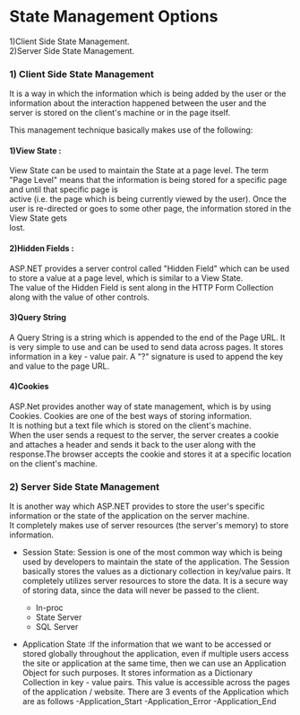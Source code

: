 # State Management Options
1)Client Side State Management.
<br>
2)Server Side State Management.

### 1) Client Side State Management
 It is a way in which the information which is being added by the user or the information about the interaction happened  between the user and the server is stored on the client's machine or in the page itself.
                
This management technique basically makes use of the following:
      
#### 1)View State :  <br>
View State can be used to maintain the State at a page level. The term "Page Level" means that the information is being stored for a specific page and until that specific page is<br> active (i.e. the page which is being currently viewed by the user). Once the user is re-directed or goes to some other page, the information stored in the View State gets<br> lost.
#### 2)Hidden Fields : <br>
ASP.NET provides a server control called "Hidden Field" which can be used to store a value at a page level, which is similar to a View State. <br> The value of the Hidden Field is sent along in the HTTP Form Collection along with the value of other controls.

####  3)Query String
A Query String is a string which is appended to the end of the Page URL. It is very simple to use and can be used to send data across pages. It stores information in a key - value pair. A "?" signature is used to append the key and value to the page URL.
<br>

####  4)Cookies

ASP.Net provides another way of state management, which is by using Cookies. Cookies are one of the best ways of storing information.<br> It is nothing but a text file which is stored on the client's machine.
 <br>
         When the user sends a request to the server, the server creates a cookie and attaches a header and sends it back to the user along with the response.The browser accepts the cookie and stores it at a specific location on the client's machine.
 

### 2) Server Side State Management

It is another way which ASP.NET provides to store the user's specific information or the state of the application on the server machine.<br> It completely makes use of server resources (the server's memory) to store information.
 
- Session State: Session is one of the most common way which is being used by developers to maintain the state of the application. The Session basically stores the values as a dictionary collection in key/value pairs. It completely utilizes server resources to store the data. It is a secure way of storing data, since the data will never be passed to the client.
   * In-proc
   * State Server
   * SQL Server
   
- Application State :If the information that we want to be accessed or stored globally throughout the application, even if multiple users access the site or application at the same time, then we can use an Application Object for such purposes.
It stores information as a Dictionary Collection in key - value pairs. This value is accessible across the pages of the application / website.
There are 3 events of the Application which are as follows
-Application_Start
-Application_Error
-Application_End

